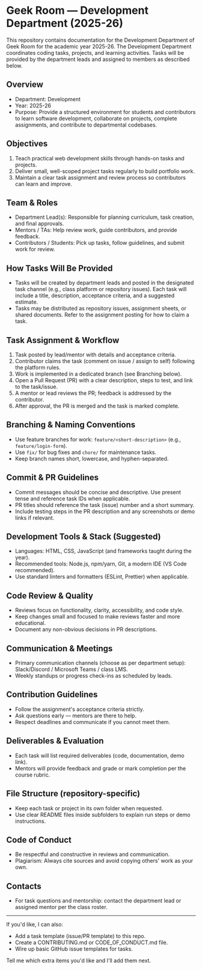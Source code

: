 
# Geek Room — Development Department (2025-26)

This repository contains documentation for the Development Department of Geek Room for the academic year 2025-26. The Development Department coordinates coding tasks, projects, and learning activities. Tasks will be provided by the department leads and assigned to members as described below.

## Overview

- Department: Development
- Year: 2025-26
- Purpose: Provide a structured environment for students and contributors to learn software development, collaborate on projects, complete assignments, and contribute to departmental codebases.

## Objectives

1. Teach practical web development skills through hands-on tasks and projects.
2. Deliver small, well-scoped project tasks regularly to build portfolio work.
3. Maintain a clear task assignment and review process so contributors can learn and improve.

## Team & Roles

- Department Lead(s): Responsible for planning curriculum, task creation, and final approvals.
- Mentors / TAs: Help review work, guide contributors, and provide feedback.
- Contributors / Students: Pick up tasks, follow guidelines, and submit work for review.

## How Tasks Will Be Provided

- Tasks will be created by department leads and posted in the designated task channel (e.g., class platform or repository issues). Each task will include a title, description, acceptance criteria, and a suggested estimate.
- Tasks may be distributed as repository issues, assignment sheets, or shared documents. Refer to the assignment posting for how to claim a task.

## Task Assignment & Workflow

1. Task posted by lead/mentor with details and acceptance criteria.
2. Contributor claims the task (comment on issue / assign to self) following the platform rules.
3. Work is implemented in a dedicated branch (see Branching below).
4. Open a Pull Request (PR) with a clear description, steps to test, and link to the task/issue.
5. A mentor or lead reviews the PR; feedback is addressed by the contributor.
6. After approval, the PR is merged and the task is marked complete.

## Branching & Naming Conventions

- Use feature branches for work: `feature/<short-description>` (e.g., `feature/login-form`).
- Use `fix/` for bug fixes and `chore/` for maintenance tasks.
- Keep branch names short, lowercase, and hyphen-separated.

## Commit & PR Guidelines

- Commit messages should be concise and descriptive. Use present tense and reference task IDs when applicable.
- PR titles should reference the task (issue) number and a short summary.
- Include testing steps in the PR description and any screenshots or demo links if relevant.

## Development Tools & Stack (Suggested)

- Languages: HTML, CSS, JavaScript (and frameworks taught during the year).
- Recommended tools: Node.js, npm/yarn, Git, a modern IDE (VS Code recommended).
- Use standard linters and formatters (ESLint, Prettier) when applicable.

## Code Review & Quality

- Reviews focus on functionality, clarity, accessibility, and code style.
- Keep changes small and focused to make reviews faster and more educational.
- Document any non-obvious decisions in PR descriptions.

## Communication & Meetings

- Primary communication channels (choose as per department setup): Slack/Discord / Microsoft Teams / class LMS.
- Weekly standups or progress check-ins as scheduled by leads.

## Contribution Guidelines

- Follow the assignment's acceptance criteria strictly.
- Ask questions early — mentors are there to help.
- Respect deadlines and communicate if you cannot meet them.

## Deliverables & Evaluation

- Each task will list required deliverables (code, documentation, demo link).
- Mentors will provide feedback and grade or mark completion per the course rubric.

## File Structure (repository-specific)

- Keep each task or project in its own folder when requested.
- Use clear README files inside subfolders to explain run steps or demo instructions.

## Code of Conduct

- Be respectful and constructive in reviews and communication.
- Plagiarism: Always cite sources and avoid copying others' work as your own.

## Contacts

- For task questions and mentorship: contact the department lead or assigned mentor per the class roster.

---

If you'd like, I can also:

- Add a task template (issue/PR template) to this repo.
- Create a CONTRIBUTING.md or CODE_OF_CONDUCT.md file.
- Wire up basic GitHub issue templates for tasks.

Tell me which extra items you'd like and I'll add them next.

